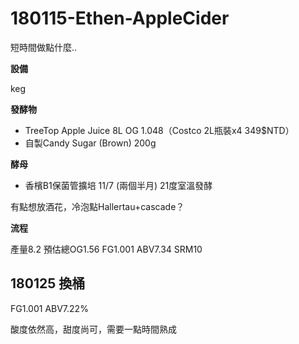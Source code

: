 # 180115-Ethen-AppleCider

短時間做點什麼..

**設備**

keg

**發酵物**

* TreeTop Apple Juice 8L OG 1.048（Costco 2L瓶裝x4 349$NTD）
* 自製Candy Sugar (Brown) 200g

**酵母**

* 香檳B1保菌管擴培 11/7 (兩個半月) 21度室溫發酵

有點想放酒花，冷泡點Hallertau+cascade？

**流程**

產量8.2 預估總OG1.56 FG1.001 ABV7.34 SRM10

## 180125 換桶

FG1.001 ABV7.22%

酸度依然高，甜度尚可，需要一點時間熟成